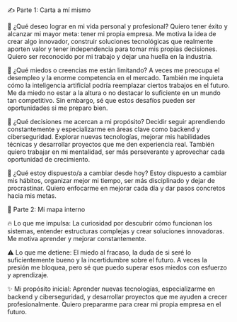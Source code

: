 ✍️ Parte 1: Carta a mí mismo

🔹 ¿Qué deseo lograr en mi vida personal y profesional?
Quiero tener éxito y alcanzar mi mayor meta: tener mi propia empresa. Me motiva la idea de crear algo innovador, construir soluciones tecnológicas que realmente aporten valor y tener independencia para tomar mis propias decisiones. Quiero ser reconocido por mi trabajo y dejar una huella en la industria.

🔹 ¿Qué miedos o creencias me están limitando?
A veces me preocupa el desempleo y la enorme competencia en el mercado. También me inquieta cómo la inteligencia artificial podría reemplazar ciertos trabajos en el futuro. Me da miedo no estar a la altura o no destacar lo suficiente en un mundo tan competitivo. Sin embargo, sé que estos desafíos pueden ser oportunidades si me preparo bien.

🔹 ¿Qué decisiones me acercan a mi propósito?
Decidir seguir aprendiendo constantemente y especializarme en áreas clave como backend y ciberseguridad. Explorar nuevas tecnologías, mejorar mis habilidades técnicas y desarrollar proyectos que me den experiencia real. También quiero trabajar en mi mentalidad, ser más perseverante y aprovechar cada oportunidad de crecimiento.

🔹 ¿Qué estoy dispuesto/a a cambiar desde hoy?
Estoy dispuesto a cambiar mis hábitos, organizar mejor mi tiempo, ser más disciplinado y dejar de procrastinar. Quiero enfocarme en mejorar cada día y dar pasos concretos hacia mis metas.

💬 Parte 2: Mi mapa interno

🔥 Lo que me impulsa:
La curiosidad por descubrir cómo funcionan los sistemas, entender estructuras complejas y crear soluciones innovadoras. Me motiva aprender y mejorar constantemente.

⚠️ Lo que me detiene:
El miedo al fracaso, la duda de si seré lo suficientemente bueno y la incertidumbre sobre el futuro. A veces la presión me bloquea, pero sé que puedo superar esos miedos con esfuerzo y aprendizaje.

✨ Mi propósito inicial:
Aprender nuevas tecnologías, especializarme en backend y ciberseguridad, y desarrollar proyectos que me ayuden a crecer profesionalmente. Quiero prepararme para crear mi propia empresa en el futuro.